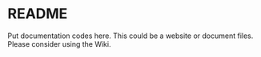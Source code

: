 README
=========

Put documentation codes here. This could be a website or document files. Please consider using the Wiki.



